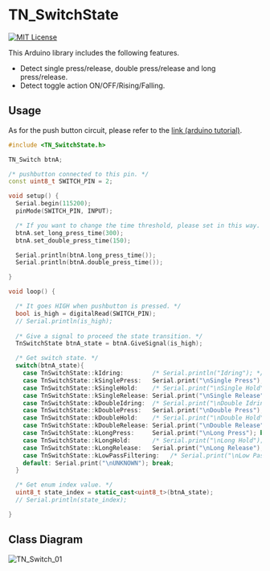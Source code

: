 

# TN_SwitchState

[![MIT License](http://img.shields.io/badge/license-MIT-blue.svg?style=flat)](LICENSE)

This Arduino library includes the following features.
* Detect single press/release, double press/release and long press/release.
* Detect toggle action ON/OFF/Rising/Falling.

## Usage

As for the push button circuit, please refer to the [link (arduino tutorial)](https://www.arduino.cc/en/tutorial/button).

```cpp
#include <TN_SwitchState.h>

TN_Switch btnA;

/* pushbutton connected to this pin. */
const uint8_t SWITCH_PIN = 2;

void setup() {
  Serial.begin(115200);
  pinMode(SWITCH_PIN, INPUT);

  /* If you want to change the time threshold, please set in this way. */
  btnA.set_long_press_time(300);
  btnA.set_double_press_time(150);

  Serial.println(btnA.long_press_time());
  Serial.println(btnA.double_press_time());

}

void loop() {

  /* It goes HIGH when pushbutton is pressed. */
  bool is_high = digitalRead(SWITCH_PIN);
  // Serial.println(is_high);
  
  /* Give a signal to proceed the state transition. */
  TnSwitchState btnA_state = btnA.GiveSignal(is_high);

  /* Get switch state. */
  switch(btnA_state){
    case TnSwitchState::kIdring:        /* Serial.println("Idring"); */ break;
    case TnSwitchState::kSinglePress:   Serial.print("\nSingle Press"); break;
    case TnSwitchState::kSingleHold:    /* Serial.print("\nSingle Hold"); */  break;
    case TnSwitchState::kSingleRelease: Serial.print("\nSingle Release"); break;
    case TnSwitchState::kDoubleIdring:  /* Serial.print("\nDouble Idring");*/ break;
    case TnSwitchState::kDoublePress:   Serial.print("\nDouble Press"); break;
    case TnSwitchState::kDoubleHold:    /* Serial.print("\nDouble Hold"); */  break;
    case TnSwitchState::kDoubleRelease: Serial.print("\nDouble Release"); break;
    case TnSwitchState::kLongPress:     Serial.print("\nLong Press"); break;
    case TnSwitchState::kLongHold:      /* Serial.print("\nLong Hold"); */  break;
    case TnSwitchState::kLongRelease:   Serial.print("\nLong Release"); break;
    case TnSwitchState::kLowPassFiltering:   /* Serial.print("\nLow Pass Filtering"); */ break;
    default: Serial.print("\nUNKNOWN"); break;
  }

  /* Get enum index value. */
  uint8_t state_index = static_cast<uint8_t>(btnA_state);
  // Serial.println(state_index);

}
```

## Class Diagram
![TN_Switch_01](https://user-images.githubusercontent.com/37294949/71386809-b6c87700-2633-11ea-97e2-b2d47ab9aa7e.png)
